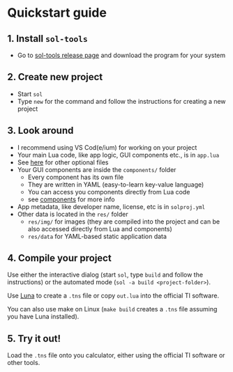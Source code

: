 
# Quickstart guide

## 1. Install `sol-tools`

 - Go to [sol-tools release page](https://github.com/alexcoder04/sol-tools/releases/latest) and download the program for your system

## 2. Create new project

 - Start `sol`
 - Type `new` for the command and follow the instructions for creating a new project

## 3. Look around

 - I recommend using VS Cod(e/ium) for working on your project
 - Your main Lua code, like app logic, GUI components etc., is in `app.lua`
 - See [here](./files.html) for other optional files
 - Your GUI components are inside the `components/` folder
   - Every component has its own file
   - They are written in YAML (easy-to-learn key-value language)
   - You can access you components directly from Lua code
   - see [components](./components.html) for more info
 - App metadata, like developer name, license, etc is in `solproj.yml`
 - Other data is located in the `res/` folder
   - `res/img/` for images (they are compiled into the project and can be also accessed directly from Lua and components)
   - `res/data` for YAML-based static application data

## 4. Compile your project

Use either the interactive dialog (start `sol`, type `build` and follow the instructions) or the automated mode (`sol -a build <project-folder>`).

Use [Luna](https://github.com/ndless-nspire/Luna) to create a `.tns` file or copy `out.lua` into the official TI software.

You can also use make on Linux (`make build` creates a `.tns` file assuming you have Luna installed).

## 5. Try it out!

Load the `.tns` file onto you calculator, either using the official TI software or other tools.

